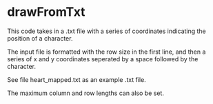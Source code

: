 # drawFromTxt

This code takes in a .txt file with a series of coordinates indicating the position of a character.

The input file is formatted with the row size in the first line, and then a series of x and y coordinates seperated by a space followed by the character.
  
See file heart_mapped.txt as an example .txt file.

The maximum column and row lengths can also be set.
